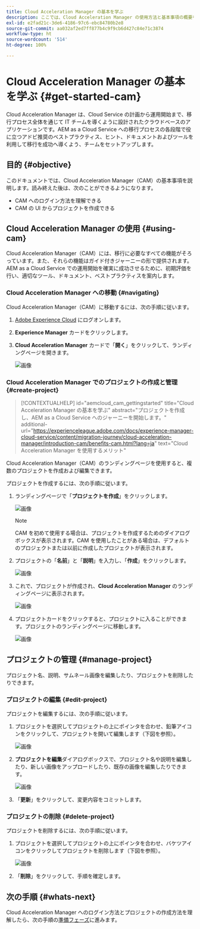 ```yaml
---
title: Cloud Acceleration Manager の基本を学ぶ
description: ここでは、Cloud Acceleration Manager の使用方法と基本事項の概要を説明します。
exl-id: e2fad21c-3de6-4186-97c6-ebc84780b2e8
source-git-commit: aa032af2ed7ff877b4c9f9cb6d427c84e71c3874
workflow-type: ht
source-wordcount: '514'
ht-degree: 100%

---
```


# Cloud Acceleration Manager の基本を学ぶ {#get-started-cam}

Cloud Acceleration Manager は、Cloud Service の計画から運用開始まで、移行プロセス全体を通じて IT チームを導くように設計されたクラウドベースのアプリケーションです。AEM as a Cloud Service への移行プロセスの各段階で役に立つアドビ推奨のベストプラクティス、ヒント、ドキュメントおよびツールを利用して移行を成功へ導くよう、チームをセットアップします。

## 目的 {#objective}

このドキュメントでは、Cloud Acceleration Manager（CAM）の基本事項を説明します。読み終えた後は、次のことができるようになります。

* CAM へのログイン方法を理解できる
* CAM の UI からプロジェクトを作成できる

## Cloud Acceleration Manager の使用 {#using-cam}

Cloud Acceleration Manager（CAM）には、移行に必要なすべての機能がそろっています。また、それらの機能はガイド付きジャーニーの形で提供されます。AEM as a Cloud Service での運用開始を確実に成功させるために、初期評価を行い、適切なツール、ドキュメント、ベストプラクティスを案内します。

### Cloud Acceleration Manager への移動 {#navigating}

Cloud Acceleration Manager（CAM）に移動するには、次の手順に従います。

1. [Adobe Experience Cloud](https://experience.adobe.com) にログオンします。

1. **Experience Manager** カードをクリックします。

1. **Cloud Acceleration Manager** カードで「**開く**」をクリックして、ランディングページを開きます。

   ![画像](/help/journey-migration/cloud-acceleration-manager/assets/cam-1.png)

### Cloud Acceleration Manager でのプロジェクトの作成と管理 {#create-project}

>[!CONTEXTUALHELP]
>id="aemcloud_cam_gettingstarted"
>title="Cloud Acceleration Manager の基本を学ぶ"
>abstract="プロジェクトを作成し、AEM as a Cloud Service へのジャーニーを開始します。"
>additional-url="https://experienceleague.adobe.com/docs/experience-manager-cloud-service/content/migration-journey/cloud-acceleration-manager/introduction-cam/benefits-cam.html?lang=ja" text="Cloud Acceleration Manager を使用するメリット"

Cloud Acceleration Manager（CAM）のランディングページを使用すると、複数のプロジェクトを作成および編集できます。

プロジェクトを作成するには、次の手順に従います。

1. ランディングページで「**プロジェクトを作成**」をクリックします。

   ![画像](/help/journey-migration/cloud-acceleration-manager/assets/cam-2.png)

   >[!NOTE]
   >CAM を初めて使用する場合は、プロジェクトを作成するためのダイアログボックスが表示されます。CAM を使用したことがある場合は、デフォルトのプロジェクトまたは以前に作成したプロジェクトが表示されます。

1. プロジェクトの「**名前**」と「**説明**」を入力し、「**作成**」をクリックします。

   ![画像](/help/journey-migration/cloud-acceleration-manager/assets/cam-3.png)

1. これで、プロジェクトが作成され、**Cloud Acceleration Manager** のランディングページに表示されます。

   ![画像](/help/journey-migration/cloud-acceleration-manager/assets/cam-landing.png)

1. プロジェクトカードをクリックすると、プロジェクトに入ることができます。プロジェクトのランディングページに移動します。

   ![画像](/help/journey-migration/cloud-acceleration-manager/assets/cam-5.png)

## プロジェクトの管理 {#manage-project}

プロジェクト名、説明、サムネール画像を編集したり、プロジェクトを削除したりできます。

### プロジェクトの編集 {#edit-project}

プロジェクトを編集するには、次の手順に従います。

1. プロジェクトを選択してプロジェクトの上にポインタを合わせ、鉛筆アイコンをクリックして、プロジェクトを開いて編集します（下図を参照）。

   ![画像](/help/journey-migration/cloud-acceleration-manager/assets/cam-4.png)

1. **プロジェクトを編集**&#x200B;ダイアログボックスで、プロジェクト名や説明を編集したり、新しい画像をアップロードしたり、既存の画像を編集したりできます。

   ![画像](/help/journey-migration/cloud-acceleration-manager/assets/cam-edit.png)

1. 「**更新**」をクリックして、変更内容をコミットします。

### プロジェクトの削除 {#delete-project}

プロジェクトを削除するには、次の手順に従います。

1. プロジェクトを選択してプロジェクトの上にポインタを合わせ、バケツアイコンをクリックしてプロジェクトを削除します（下図を参照）。

   ![画像](/help/journey-migration/cloud-acceleration-manager/assets/cam-4.png)

1. 「**削除**」をクリックして、手順を確定します。

## 次の手順 {#whats-next}

Cloud Acceleration Manager へのログイン方法とプロジェクトの作成方法を理解したら、次の手順の[準備フェーズ](https://experienceleague.adobe.com/docs/experience-manager-cloud-service/content/migration-journey/cloud-acceleration-manager/using-cam/cam-readiness-phase.html?lang=ja)に進みます。
